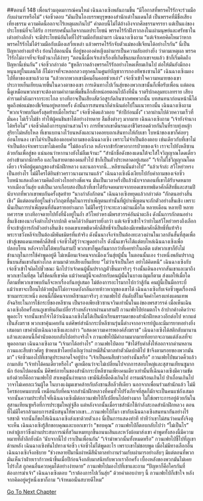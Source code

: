 ##ตอนที่ 148 เพื่อนร่วมอุดมการณ์คนใหม่
เฉินฉางเซิงพลันถามขึ้น “มีโอกาสที่พรรคไร้รักจะร่วมมือกับเผ่ามารหรือไม่”
เจ๋อซิ่วตอบ “มันเป็นโถงบรรพบุรุษของสำนักเต๋าในแดนใต้ เป็นพรรคที่มีชื่อเสียงเที่ยงธรรม ความคิดนี้ออกจะไร้เหตุผลเกินไป”
คำตอบนี้ไม่ได้อ้างอิงจากศีลธรรมจรรยา แต่เป็นแง่ของประโยชน์ที่จะได้รับ
การทรยศนั้นเกิดจากผลประโยชน์ พรรคไร้รักฝังรากลงในเผ่ามนุษย์และศรัทธาในเต๋าอย่างลึกล้ำ จะมีประโยชน์อันใดที่ไปร่วมมือกับเผ่ามาร
เฉินฉางเซิงถาม “แต่เจ้าเคยคิดไหมว่าหากพรรคไร้รักไม่ได้ร่วมมือกับเมืองเสวี่ยเหล่า แล้วพรรคไร้รักจับตัวแม่ของชีเจียนได้อย่างไรกัน”
นี่เป็นปัญหาอย่างแท้จริง
ย้อนไปตอนนั้น ที่อยู่ขององค์หญิงเผ่ามารเป็นความลับอย่างยิ่ง ว่าตามเหตุผล พรรคไร้รักไม่อาจที่จะจับตัวนางได้ง่ายๆ
“ตอนนี้เมื่อเจ้าเล่าเรื่องที่เกิดขึ้นบนเทือกเขาจบแล้ว ข้าก็เริ่มคิดถึงปัญหานี้เช่นกัน”
เจ๋อซิ่วกล่าวต่อ “ซูหลีกวาดล้างพรรคไร้รักอย่างโหดเหี้ยมเกินไป ต่อให้มันยังมีกองหนุนอยู่ในแดนใต้ ก็ไม่อาจที่จะหลอกลวงทุกคนในศูนย์บัญชาการกองทัพซงซานได้”
เฉินฉางเซิงมองไปที่ตาของเขาแล้วถาม “แล้วหากพวกเขามีคนอื่นคอยช่วยเล่า”
เจ๋อซิ่วเข้าใจความหมายของเขา ประกายเย็นเยียบฉายขึ้นในดวงตาของเขา
การเดินทางไปเวิ่นสุ่ยของพวกเขานั้นก็เพื่อรับเพื่อน แต่ตอนนี้ดูเหมือนพวกเขาจะต้องถามคำถามเพิ่มขึ้นอีกสักหน่อยตอนไปถึงที่นั่น
ราตรีปกคลุมทะเลทราย เสียงคำรามต่ำดังมาจากระยะไกล บางทีอาจเป็นเสียงสัตว์อสูรกัดกินซากศพพวกนั้น
บทสนทนาก่อนหน้านี้ได้พูดถึงพ่อแม่ของชีเจียนอยู่หลายครั้ง ดังนั้นการสนทนาก็ดำเนินต่อไปในแนวทางนั้น
เฉินฉางเซิงถาม “พวกเจ้าพบกันครั้งสุดท้ายเมื่อไหร่นะ”
เจ๋อซิ่วคิดแล้วตอบ “ห้าปีก่อนมั้ง”
เวลาผ่านไปด้วยความเร็วที่มั่นคง ไม่เร็วไม่ช้า ทำให้ผู้คนชินชาได้อย่างง่ายดาย ลืมสิ่งต่างๆ มากมาย
เฉินฉางเซิงถาม “เจ้ายังจำนางได้หรือไม่”
เจ๋อซิ่วคิดถึงการบุกผ่านสวนโจว การที่พวกเขาดิ้นรนเอาชีวิตรอดด้วยกันในที่ราบทุ่งหญ้าสุริยาไม่หลับใหล ที่เขาแบกนางไว้บนหลังและนางคอยบอกเส้นทางให้กับเขา ใบหน้าของเขาก็ค่อยๆ อ่อนโยนลง
เขาไม่จำเป็นต้องตอบคำถามของเฉินฉางเซิง เพราะไม่จำเป็นต้องตอบ เช่นเดียวกับที่เขาไม่จำเป็นต้องจำเพราะเขาไม่เคยลืม
“ไม่ต้องกังวล หลังจากข้ารักษาอาการป่วยของเจ้า เราจะไปยังหลีซานด้วยกันเพื่อสู่ขอ แน่นอนว่าหากนางยังไม่ลืมเจ้านะ”
“สำนักชื่อดังของแดนใต้จะใส่ใจวิญญาณโดดเดี่ยวอย่างข้ามากนักหรือ และในสายตาของคนทั่วไป ข้าก็เป็นตัวประหลาดอยู่เสมอ”
“เจ้าไม่ใช่วิญญาณโดดเดี่ยว เจ้าคือผู้คุมกฎของสำนักฝึกหลวง และนอกจากนี้...หลีซานนั้นต่างไป”
“แล้วเจ้าล่ะ สวีโหย่วหรงเป็นอย่างไร ไม่มีใครได้ยินข่าวคราวนางมานานแล้ว”
เฉินฉางเซิงนิ่งเงียบไปกับคำถามของเจ๋อซิ่ว ใบหน้าแสดงถึงความคิดถึงห่วงใยอย่างชัดเจน
มันเป็นเวลาครึ่งปีแล้วนับจากตอนที่เขาได้รับจดหมายจากเมืองเวิ่นสุ่ย แต่เป็นเวลาเกือบสองปีแล้วที่เขาได้รับจดหมายจากยอดเขาเทพธิดาศักดิ์สิทธิ์และสามปีนับจากที่พวกเขาพบกันครั้งสุดท้าย
“นางกำลังกักตน”
เฉินฉางเซิงหยุดแล้วกล่าวต่อ “กักตนอย่างสิ้นเชิง”
มีแต่ตอนที่อยู่ในช่วงวิกฤตที่สุดในการบำเพ็ญตนเท่านั้นที่ผู้บำเพ็ญตนจะกักตัวอย่างสิ้นเชิง เพราะนั่นเป็นการบำเพ็ญตนที่อันตรายอย่างมาก ไม่มีใครรู้ว่าจะทะลวงผ่านเมื่อใด หลายเดือน หลายปี หลายทศวรรษ บางทีอาจตายไปทั้งที่นั่งอยู่ในถ้ำ
สวีโหย่วหรงมีพรสวรรค์อันน่าตะลึง ดังนั้นการกักตนอย่างสิ้นเชิงของนางจึงต่างไปจากปกติ คาดได้ว่าอันตรายยิ่งกว่า
แต่เจ๋อซิ่วเข้าใจว่าทำไมสวีโหย่วหรงถึงเลือกที่จะเข้าสู่การกักตัวอย่างสิ้นเชิง
ยอดเขาเทพธิดาศักดิ์สิทธิ์จำเป็นต้องมีเทพธิดาศักดิ์สิทธิ์ที่แท้จริง พระราชวังหลีจำเป็นต้องมีพันธมิตรที่แท้จริง
ดังนั้นนางจึงจำเป็นต้องทะลวงผ่านในเวลาอันสั้นที่สุดเพื่อเข้าสู่เขตแดนเทพศักดิ์สิทธิ์
เจ๋อซิ่วไม่รู้ว่าจะพูดอย่างไร ดังนั้นเขาจึงได้แต่ตบไหล่เฉินฉางเซิงเพื่อปลอบโยน
หลังจากไม่ได้พบกันสามปี พวกเขาก็พูดกันมากกว่าที่เคยทำในอดีต แต่พวกเขาก็ยังไม่ชำนาญในการใช้คำพูดอยู่ดี ไม่เหมือนเจ้าคนจากเมืองเวิ่นสุ่ยผู้นั้น
ในตอนนั้นเอง ร่างหนึ่งพลันปรากฏขึ้นบนสันเขาอันห่างไกล ตามมาด้วยเสียงเย็นเยียบ
“ไม่ว่าเจ้าเป็นใคร อย่าได้คิดหนี”
เฉินฉางเซิงกับเจ๋อซิ่วเข้าใจผิดไปชั่วขณะ นึกไปว่าเจ้าคนผู้นั้นปรากฏตัวขึ้นมาจริงๆ
ร่างนั้นเดินลงจากสันเขาและมาถึงพวกเขาในที่สุด
ไม่ใช่คนที่เขาคิด แม้ว่าคนผู้นี้จะคล้ายกับคนผู้นั้นในบางแง่มุมก็ตาม ส่งผลให้เมื่อใดก็ตามที่พวกเขาพบกันก็จะหาเรื่องกันอยู่เสมอ ไม่ต้องการอะไรมากไปกว่าสู้กัน
คนผู้นี้เป็นมือกระบี่ แม้ว่าเขาจะเปื้อนไปด้วยฝุ่นก็ไม่อาจบดบังกลิ่นอายห้าวหาญของเขาได้
เฉินฉางเซิงกับเจ๋อซิ่วพูดเรื่องหลีซานมาระยะหนึ่ง ตอนนี้ก็มีคนจากหลีซานมาจริงๆ
กวนเฟยไป๋ อันดับสี่ในเจ็ดคำโครงแห่งแดนเทพ อัจฉริยะในการใช้กระบี่ของหลีซาน เป็นรองเพียงชิวซานจวินเท่านั้นในแง่ของพรสวรรค์
เมื่อเห็นเฉินฉางเซิงอีกครั้งบนภูเขาหินอันเปลี่ยวร้างหลังจากผ่านมาสามปี กวนเฟยไป๋ย่อมตกใจ อ้าปากค้างคิดว่าจะพูดอะไร
จากนั้นเขาก็จำได้ว่าเฉินฉางเซิงไม่ได้เป็นนักเรียนธรรมดาของสำนักฝึกหลวงอีกต่อไป หากแต่เป็นสังฆราช
พวกเขาคุ้นเคยกัน แต่ศิษย์สำนักกระบี่หลีซานรุ่นนี้ต่างจากอาจารย์ปู่และมีมารยาทอย่างยิ่งเสมอมา
เขาคำนับเฉินฉางเซิงและกล่าว “แสดงความเคารพองค์สังฆราช”
เฉินฉางเซิงได้สติกลับมานานแล้วและตอนนี้ก็คำนับตอบกลับไปอย่างจริงใจ
กวนเฟยไป๋มีคำถามมากมายที่อยากจะถามแต่ลังเลที่จะพูดออกมา
เฉินฉางเซิงถาม “เจ้ามาได้อย่างไร”
กวนเฟยไป๋ตอบ “ข้าได้รับคำสั่งให้ออกจากด่านหลานกวนและสืบข่าวศัตรู ข้าพบเข้าโดยบังเอิญว่าเผ่าหมีสีน้ำตาลทำตัวผิดปกติไป ข้าจึงตามรอยของพวกมันมา”
เจ๋อซิ่วมองไปที่เขาดูประหลาดใจอยู่บ้าง “เจ้าเป็นคนสืบข่าวอย่างนั้นหรือ”
กวนเฟยไป๋ขมวดคิ้วแล้วถามกลับ “เจ้าทำได้คนเดียวหรือไง”
ดูเหมือนว่าจะไม่เปลี่ยนไปจากการสอบใหญ่และสุสานเทียนซูมากนัก
ย้อนไปตอนนั้น มีศิษย์ภายในของสำนักกระบี่หลีซานเพียงคนเดียวเท่านั้นที่เฉินฉางเซิงมีความขัดแย้งด้วยก็คือกวนเฟยไป๋
สาเหตุนั้นง่ายมาก เขามีนิสัยดื้อดึงเกินไป อารมณ์ร้อนเกินไป ป่าเถื่อนเกินไป วาจาไม่เคยละเว้นผู้ใด ในบางแง่มุมเขาคล้ายกับถังซานสือลิ่วทีเดียว
นอกจากเพื่อนร่วมสำนักแล้ว ไม่มีใครชอบคนแบบนี้ เหมือนกับที่คนจากสำนักฝึกหลวงที่คนทั่วไปรังเกียจที่สุดก็มักจะเป็นคนแซ่ถังเสมอ
จากนั้นความประทับใจที่เฉินฉางเซิงมีต่อกวนเฟยไป๋ก็เปลี่ยนไปอย่างมาก ไม่ใช่เพราะการอยู่ด้วยกันในสุสานเทียนซูหรือที่การประชุมใหญ่จู่สือ แต่หลังจากนั้นเมื่อราชสำนักใช้กำลังสะกดสำนักฝึกหลวง ตอนที่ไม่มีใครกล้ามอบการสนับสนุนให้พวกเขา...กวนเฟยไป๋ก็มา
เขากับเฉินฉางเซิงสนทนากันอย่างไร้รสชาติ จากนั้นก็ขอให้เฉินฉางเซิงส่งเขาด้วยตัวเอง
นี่เป็นการแสดงท่าที ท่าทีว่าเขาไม่สนว่าคนทั้งจิงตูจะเห็น
เฉินฉางเซิงรู้สึกขอบคุณและบอกเขาว่า “ขอบคุณ”
กวนเฟยไป๋ก็ตอบกลับไปว่า “ไม่เป็นไร”
เหล่าผู้เยาว์ซึ่งผ่านประสบการณ์ที่สวินเหมยบุกขึ้นถนนเสินและหวังผ้อมาส่งเขา คำพูดทั้งสองนี้มีความหมายที่ล้ำลึกยิ่งนัก
‘นับจากนี้ไป เราเป็นเพื่อนกัน’
“เจ้าฆ่าพวกนั้นทั้งหมดหรือ”
กวนเฟยไป๋ชี้ไปที่ภูเขาด้านหลัง
เฉินฉางเซิงหันไปทางเจ๋อซิ่ว
เจ๋อซิ่วไม่ได้พูดอะไร เพราะเขาไม่ชอบพูด
เมื่อไม่มีทางเลือกอื่น เฉินฉางเซิงจึงอธิบาย
“ช่วงหลายปีมานี้เผ่าหมีสีน้ำตาลทำงานร่วมกับเผ่ามารอย่างลับๆ มีแต่ตอนที่พวกมันเห็นว่าฝ่ายเราก้าวหน้าขึ้นเมื่อปีก่อนจึงกลับมาสนิทกับพวกเราอีกครั้ง เบื้องหลังของพวกมันไม่เคยโปร่งใส ถูกคนอื่นควบคุมได้อย่างง่ายดาย” กวนเฟยไปมองไปที่เขาและถาม “ปัญหาก็คือใครกันที่ต้องการฆ่าเจ้า”
เฉินฉางเซิงตอบ “เราต้องการไปเวิ่นสุ่ย”
ด้วยคำตอบง่ายๆ นี้ กวนเฟยไป๋ก็เข้าใจ หลังจากคิดอยู่ครู่หนึ่งเขาก็ถาม “เจ้าหมอนั่นสบายดีไหม”


[Go To Next Chapter]( ./821.md)